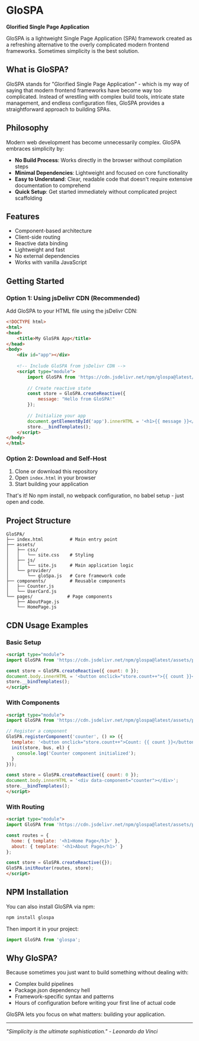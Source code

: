 # GloSPA

**Glorified Single Page Application**

GloSPA is a lightweight Single Page Application (SPA) framework created as a refreshing alternative to the overly complicated modern frontend frameworks. Sometimes simplicity is the best solution.

## What is GloSPA?

GloSPA stands for "Glorified Single Page Application" - which is my way of saying that modern frontend frameworks have become way too complicated. Instead of wrestling with complex build tools, intricate state management, and endless configuration files, GloSPA provides a straightforward approach to building SPAs.

## Philosophy

Modern web development has become unnecessarily complex. GloSPA embraces simplicity by:

- **No Build Process**: Works directly in the browser without compilation steps
- **Minimal Dependencies**: Lightweight and focused on core functionality
- **Easy to Understand**: Clear, readable code that doesn't require extensive documentation to comprehend
- **Quick Setup**: Get started immediately without complicated project scaffolding

## Features

- Component-based architecture
- Client-side routing
- Reactive data binding
- Lightweight and fast
- No external dependencies
- Works with vanilla JavaScript

## Getting Started

### Option 1: Using jsDelivr CDN (Recommended)

Add GloSPA to your HTML file using the jsDelivr CDN:

```html
<!DOCTYPE html>
<html>
<head>
    <title>My GloSPA App</title>
</head>
<body>
    <div id="app"></div>
    
    <!-- Include GloSPA from jsDelivr CDN -->
    <script type="module">
        import GloSPA from 'https://cdn.jsdelivr.net/npm/glospa@latest/assets/provider/gloSpa.min.js';
        
        // Create reactive state
        const store = GloSPA.createReactive({
            message: "Hello from GloSPA!"
        });
        
        // Initialize your app
        document.getElementById('app').innerHTML = '<h1>{{ message }}</h1>';
        store.__bindTemplates();
    </script>
</body>
</html>
```

### Option 2: Download and Self-Host

1. Clone or download this repository
2. Open `index.html` in your browser
3. Start building your application

That's it! No npm install, no webpack configuration, no babel setup - just open and code.

## Project Structure

```
GloSPA/
├── index.html          # Main entry point
├── assets/
│   ├── css/
│   │   └── site.css    # Styling
│   ├── js/
│   │   └── site.js     # Main application logic
│   └── provider/
│       └── gloSpa.js   # Core framework code
├── components/         # Reusable components
│   ├── Counter.js
│   └── UserCard.js
└── pages/             # Page components
    ├── AboutPage.js
    └── HomePage.js
```

## CDN Usage Examples

### Basic Setup
```html
<script type="module">
import GloSPA from 'https://cdn.jsdelivr.net/npm/glospa@latest/assets/provider/gloSpa.min.js';

const store = GloSPA.createReactive({ count: 0 });
document.body.innerHTML = '<button onclick="store.count++">{{ count }}</button>';
store.__bindTemplates();
</script>
```

### With Components
```html
<script type="module">
import GloSPA from 'https://cdn.jsdelivr.net/npm/glospa@latest/assets/provider/gloSpa.min.js';

// Register a component
GloSPA.registerComponent('counter', () => ({
  template: '<button onclick="store.count++">Count: {{ count }}</button>',
  init(store, bus, el) {
    console.log('Counter component initialized');
  }
}));

const store = GloSPA.createReactive({ count: 0 });
document.body.innerHTML = '<div data-component="counter"></div>';
store.__bindTemplates();
</script>
```

### With Routing
```html
<script type="module">
import GloSPA from 'https://cdn.jsdelivr.net/npm/glospa@latest/assets/provider/gloSpa.min.js';

const routes = {
  home: { template: '<h1>Home Page</h1>' },
  about: { template: '<h1>About Page</h1>' }
};

const store = GloSPA.createReactive({});
GloSPA.initRouter(routes, store);
</script>
```

## NPM Installation

You can also install GloSPA via npm:

```bash
npm install glospa
```

Then import it in your project:

```javascript
import GloSPA from 'glospa';
```

## Why GloSPA?

Because sometimes you just want to build something without dealing with:
- Complex build pipelines
- Package.json dependency hell
- Framework-specific syntax and patterns
- Hours of configuration before writing your first line of actual code

GloSPA lets you focus on what matters: building your application.

---

*"Simplicity is the ultimate sophistication." - Leonardo da Vinci*